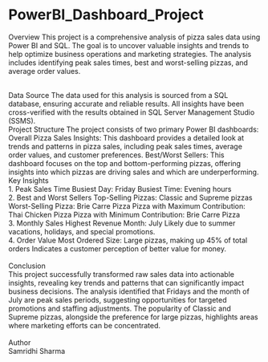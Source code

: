 # PowerBI_Dashboard_Project

Overview
This project is a comprehensive analysis of pizza sales data using Power BI and SQL. The goal is to uncover valuable insights and trends to help optimize business operations and marketing strategies. The analysis includes identifying peak sales times, best and worst-selling pizzas, and average order values.

<br>
Data Source
The data used for this analysis is sourced from a SQL database, ensuring accurate and reliable results. All insights have been cross-verified with the results obtained in SQL Server Management Studio (SSMS).

<br>
Project Structure
The project consists of two primary Power BI dashboards:

<br>
Overall Pizza Sales Insights: This dashboard provides a detailed look at trends and patterns in pizza sales, including peak sales times, average order values, and customer preferences.
Best/Worst Sellers: This dashboard focuses on the top and bottom-performing pizzas, offering insights into which pizzas are driving sales and which are underperforming.

<br>
Key Insights
<br>
1. Peak Sales Time
Busiest Day: Friday
Busiest Time: Evening hours
<br>
2. Best and Worst Sellers
Top-Selling Pizzas: Classic and Supreme pizzas
Worst-Selling Pizza: Brie Carre Pizza
Pizza with Maximum Contribution: Thai Chicken Pizza
Pizza with Minimum Contribution: Brie Carre Pizza
<br>
3. Monthly Sales
Highest Revenue Month: July
Likely due to summer vacations, holidays, and special promotions.
<br>
4. Order Value
Most Ordered Size: Large pizzas, making up 45% of total orders
Indicates a customer perception of better value for money.
<br>
<br>
Conclusion
<br>
This project successfully transformed raw sales data into actionable insights, revealing key trends and patterns that can significantly impact business decisions. The analysis identified that Fridays and the month of July are peak sales periods, suggesting opportunities for targeted promotions and staffing adjustments. The popularity of Classic and Supreme pizzas, alongside the preference for large pizzas, highlights areas where marketing efforts can be concentrated.
<br>
<br>
Author
<br>
Samridhi Sharma
